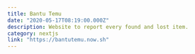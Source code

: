 ```yaml
---
title: Bantu Temu
date: "2020-05-17T08:19:00.000Z"
description: Website to report every found and lost item.
category: nextjs
link: "https://bantutemu.now.sh"
---
```

